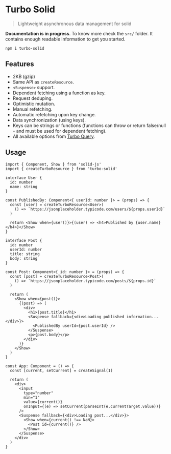 # Turbo Solid

> Lightweight asynchronous data management for solid

**Documentation is in progress**. To know more check the `src/` folder. It contains enough readable information to get you started.

```
npm i turbo-solid
```

## Features

- 2KB (gzip)
- Same API as `createResource`.
- `<Suspense>` support.
- Dependent fetching using a function as key.
- Request deduping.
- Optimistic mutation.
- Manual refetching.
- Automatic refetching upon key change.
- Data synchronization (using keys).
- Keys can be strings or functions (functions can throw or return false/null - and must be used for dependent fetching).
- All available options from [Turbo Query](https://github.com/StudioLambda/TurboQuery).

## Usage

```tsx
import { Component, Show } from 'solid-js'
import { createTurboResource } from 'turbo-solid'

interface User {
  id: number
  name: string
}

const PublishedBy: Component<{ userId: number }> = (props) => {
  const [user] = createTurboResource<User>(
    () => `https://jsonplaceholder.typicode.com/users/${props.userId}`
  )

  return <Show when={user()}>{(user) => <h4>Published by {user.name}</h4>}</Show>
}

interface Post {
  id: number
  userId: number
  title: string
  body: string
}

const Post: Component<{ id: number }> = (props) => {
  const [post] = createTurboResource<Post>(
    () => `https://jsonplaceholder.typicode.com/posts/${props.id}`
  )

  return (
    <Show when={post()}>
      {(post) => (
        <div>
          <h1>{post.title}</h1>
          <Suspense fallback={<div>Loading published information...</div>}>
            <PublishedBy userId={post.userId} />
          </Suspense>
          <p>{post.body}</p>
        </div>
      )}
    </Show>
  )
}

const App: Component = () => {
  const [current, setCurrent] = createSignal(1)

  return (
    <div>
      <input
        type="number"
        min="1"
        value={current()}
        onInput={(e) => setCurrent(parseInt(e.currentTarget.value))}
      />
      <Suspense fallback={<div>Loading post...</div>}>
        <Show when={current() !== NaN}>
          <Post id={current()} />
        </Show>
      </Suspense>
    </div>
  )
}
```
